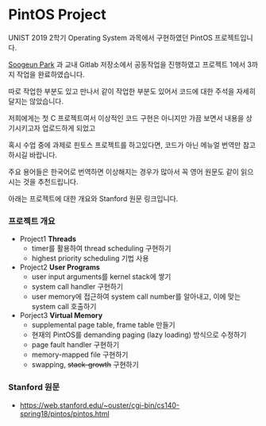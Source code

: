 # PintOS Project

UNIST 2019 2학기 Operating System 과목에서 구현하였던 PintOS 프로젝트입니다. 

[Soogeun Park](https://github.com/bwmelon97) 과 교내 Gitlab 저장소에서 공동작업을 진행하였고 프로젝트 1에서 3까지 작업을 완료하였습니다.

따로 작업한 부분도 있고 만나서 같이 작업한 부분도 있어서 코드에 대한 주석을 자세히 달지는 않았습니다.

저희에게는 첫 C 프로젝트여서 이상적인 코드 구현은 아니지만 가끔 보면서 내용을 상기시키고자 업로드하게 되었고

혹시 수업 중에 과제로 핀토스 프로젝트를 하고있다면, 코드가 아닌 메뉴얼 번역만 참고하시길 바랍니다.

주요 용어들은 한국어로 번역하면 이상해지는 경우가 많아서 꼭 영어 원문도 같이 읽으시는 것을 추천드립니다.

아래는 프로젝트에 대한 개요와 Stanford 원문 링크입니다.

### 프로젝트 개요

- Project1 **Threads**
  - timer를 활용하여 thread scheduling 구현하기
  - highest priority scheduling 기법 사용
- Project2 **User Programs**
  - user input arguments를 kernel stack에 쌓기
  - system call handler 구현하기
  - user memory에 접근하여 system call number를 알아내고, 이에 맞는 system call 호출하기
- Porject3 **Virtual Memory**
  - supplemental page table, frame table 만들기
  - 현재의 PintOS를 demanding paging (lazy loading) 방식으로 수정하기
  - page fault handler 구현하기
  - memory-mapped file 구현하기
  - swapping, ~~stack-growth~~ 구현하기

### Stanford 원문

- https://web.stanford.edu/~ouster/cgi-bin/cs140-spring18/pintos/pintos.html
